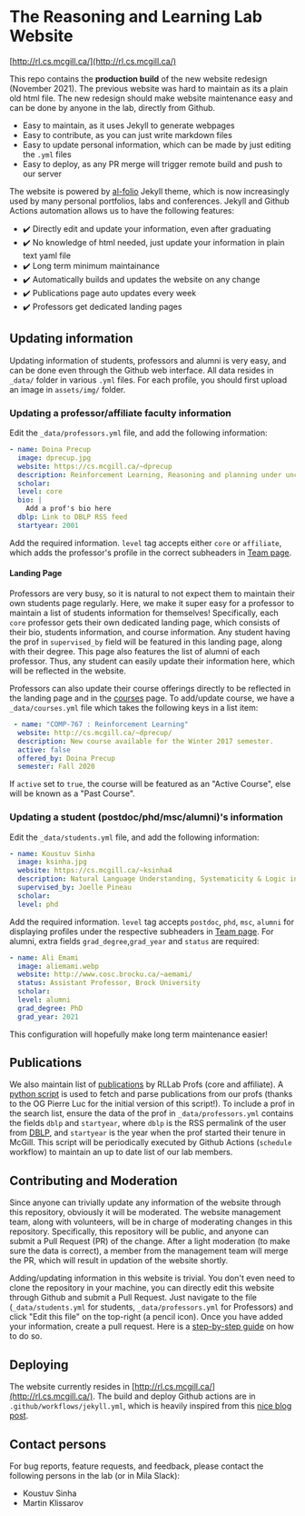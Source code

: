 # The Reasoning and Learning Lab Website

[http://rl.cs.mcgill.ca/](http://rl.cs.mcgill.ca/)

This repo contains the **production build** of the new website redesign (November 2021). The previous website was hard to maintain as its a plain old html file. The new redesign should make website maintenance easy and can be done by anyone in the lab, directly from Github.

- Easy to maintain, as it uses Jekyll to generate webpages
- Easy to contribute, as you can just write markdown files
- Easy to update personal information, which can be made by just editing the `.yml` files
- Easy to deploy, as any PR merge will trigger remote build and push to our server

The website is powered by [al-folio](https://github.com/alshedivat/al-folio) Jekyll theme, which is now increasingly used by many personal portfolios, labs and conferences. Jekyll and Github Actions automation allows us to have the following features:

- ✔️ Directly edit and update your information, even after graduating
- ✔️ No knowledge of html needed, just update your information in plain text yaml file
- ✔️ Long term minimum maintainance
- ✔️ Automatically builds and updates the website on any change
- ✔️ Publications page auto updates every week
- ✔️ Professors get dedicated landing pages

## Updating information

Updating information of students, professors and alumni is very easy, and can be done even through the Github web interface. All data resides in `_data/` folder in various `.yml` files. For each profile, you should first upload an image in `assets/img/` folder.

### Updating a professor/affiliate faculty information

Edit the `_data/professors.yml` file, and add the following information:

```yaml
- name: Doina Precup
  image: dprecup.jpg
  website: https://cs.mcgill.ca/~dprecup
  description: Reinforcement Learning, Reasoning and planning under uncertainty
  scholar:
  level: core
  bio: |
    Add a prof's bio here
  dblp: Link to DBLP RSS feed
  startyear: 2001
```

Add the required information. `level` tag accepts either `core` or `affiliate`, which adds the professor's profile in the correct subheaders in [Team page](http://rl.cs.mcgill.ca/team/).

#### Landing Page

Professors are very busy, so it is natural to not expect them to maintain their own students page regularly. Here, we make it super easy for a professor to maintain a list of students information for themselves! Specifically, each `core` professor gets their own dedicated landing page, which consists of their bio, students information, and course information. Any student having the prof in `supervised_by` field will be featured in this landing page, along with their degree. This page also features the list of alumni of each professor. Thus, any student can easily update their information here, which will be reflected in the website.

Professors can also update their course offerings directly to be reflected in the landing page and in the [courses]() page. To add/update course, we have a `_data/courses.yml` file which takes the following keys in a list item:

```yaml
 - name: "COMP-767 : Reinforcement Learning"
  website: http://cs.mcgill.ca/~dprecup/
  description: New course available for the Winter 2017 semester.
  active: false
  offered_by: Doina Precup
  semester: Fall 2020
```

If `active` set to `true`, the course will be featured as an "Active Course", else will be known as a "Past Course".

### Updating a student (postdoc/phd/msc/alumni)'s information

Edit the `_data/students.yml` file, and add the following information:

```yaml
- name: Koustuv Sinha
  image: ksinha.jpg
  website: https://cs.mcgill.ca/~ksinha4
  description: Natural Language Understanding, Systematicity & Logic in NLU, Dialog Systems # it could be research interests, or if alumni where you are now
  supervised_by: Joelle Pineau
  scholar:
  level: phd
```

Add the required information. `level` tag accepts `postdoc`, `phd`, `msc`, `alumni` for displaying profiles under the respective subheaders in [Team page](http://rl.cs.mcgill.ca/team/). For alumni, extra fields `grad_degree`,`grad_year` and `status` are required:

```yaml
- name: Ali Emami
  image: aliemami.webp
  website: http://www.cosc.brocku.ca/~aemami/
  status: Assistant Professor, Brock University
  scholar:
  level: alumni
  grad_degree: PhD
  grad_year: 2021
```

This configuration will hopefully make long term maintenance easier!

## Publications

We also maintain list of [publications](https://rl.cs.mcgill.ca/publications/) by RLLab Profs (core and affiliate). A [python script](/fetch_publications.py) is used to fetch and parse publications from our profs (thanks to the OG Pierre Luc for the initial version of this script!). To include a prof in the search list, ensure the data of the prof in `_data/professors.yml` contains the fields `dblp` and `startyear`, where `dblp` is the RSS permalink of the user from [DBLP](https://dblp.org/), and `startyear` is the year when the prof started their tenure in McGill. This script will be periodically executed by Github Actions (`schedule` workflow) to maintain an up to date list of our lab members.

## Contributing and Moderation

Since anyone can trivially update any information of the website through this repository, obviously it will be moderated. The website management team, along with volunteers, will be in charge of moderating changes in this repository. Specifically, this repository will be public, and anyone can submit a Pull Request (PR) of the change. After a light moderation (to make sure the data is correct), a member from the management team will merge the PR, which will result in updation of the website shortly.

Adding/updating information in this website is trivial. You don't even need to clone the repository in your machine, you can directly edit this website through Github and submit a Pull Request. Just navigate to the file (`_data/students.yml` for students, `_data/professors.yml` for Professors) and click "Edit this file" on the top-right (a pencil icon). Once you have added your information, create a pull request. Here is a [step-by-step guide](https://docs.github.com/en/repositories/working-with-files/managing-files/editing-files#editing-files-in-another-users-repository) on how to do so.

## Deploying

The website currently resides in [http://rl.cs.mcgill.ca/](http://rl.cs.mcgill.ca/). The build and deploy Github actions are in `.github/workflows/jekyll.yml`, which is heavily inspired from this [nice blog post](https://christianspecht.de/2020/05/03/building-and-deploying-a-jekyll-site-via-github-actions/).

## Contact persons

For bug reports, feature requests, and feedback, please contact the following persons in the lab (or in Mila Slack):

- Koustuv Sinha
- Martin Klissarov
